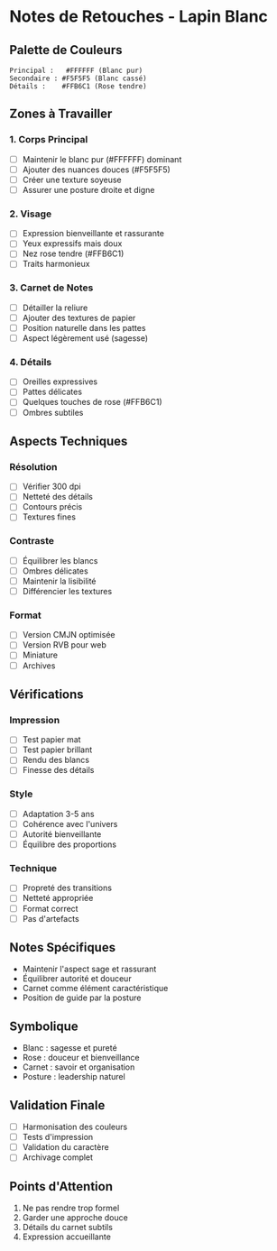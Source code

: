 # Notes de Retouches - Lapin Blanc

## Palette de Couleurs
```
Principal :   #FFFFFF (Blanc pur)
Secondaire : #F5F5F5 (Blanc cassé)
Détails :    #FFB6C1 (Rose tendre)
```

## Zones à Travailler

### 1. Corps Principal
- [ ] Maintenir le blanc pur (#FFFFFF) dominant
- [ ] Ajouter des nuances douces (#F5F5F5)
- [ ] Créer une texture soyeuse
- [ ] Assurer une posture droite et digne

### 2. Visage
- [ ] Expression bienveillante et rassurante
- [ ] Yeux expressifs mais doux
- [ ] Nez rose tendre (#FFB6C1)
- [ ] Traits harmonieux

### 3. Carnet de Notes
- [ ] Détailler la reliure
- [ ] Ajouter des textures de papier
- [ ] Position naturelle dans les pattes
- [ ] Aspect légèrement usé (sagesse)

### 4. Détails
- [ ] Oreilles expressives
- [ ] Pattes délicates
- [ ] Quelques touches de rose (#FFB6C1)
- [ ] Ombres subtiles

## Aspects Techniques

### Résolution
- [ ] Vérifier 300 dpi
- [ ] Netteté des détails
- [ ] Contours précis
- [ ] Textures fines

### Contraste
- [ ] Équilibrer les blancs
- [ ] Ombres délicates
- [ ] Maintenir la lisibilité
- [ ] Différencier les textures

### Format
- [ ] Version CMJN optimisée
- [ ] Version RVB pour web
- [ ] Miniature
- [ ] Archives

## Vérifications

### Impression
- [ ] Test papier mat
- [ ] Test papier brillant
- [ ] Rendu des blancs
- [ ] Finesse des détails

### Style
- [ ] Adaptation 3-5 ans
- [ ] Cohérence avec l'univers
- [ ] Autorité bienveillante
- [ ] Équilibre des proportions

### Technique
- [ ] Propreté des transitions
- [ ] Netteté appropriée
- [ ] Format correct
- [ ] Pas d'artefacts

## Notes Spécifiques
- Maintenir l'aspect sage et rassurant
- Équilibrer autorité et douceur
- Carnet comme élément caractéristique
- Position de guide par la posture

## Symbolique
- Blanc : sagesse et pureté
- Rose : douceur et bienveillance
- Carnet : savoir et organisation
- Posture : leadership naturel

## Validation Finale
- [ ] Harmonisation des couleurs
- [ ] Tests d'impression
- [ ] Validation du caractère
- [ ] Archivage complet

## Points d'Attention
1. Ne pas rendre trop formel
2. Garder une approche douce
3. Détails du carnet subtils
4. Expression accueillante